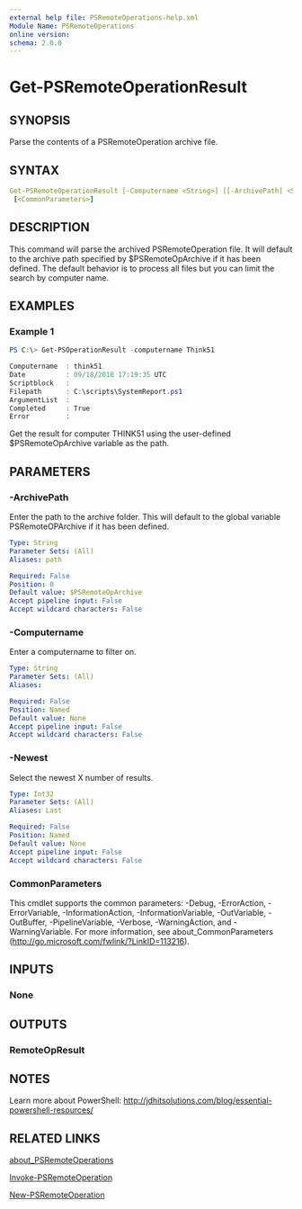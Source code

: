 ```yaml
---
external help file: PSRemoteOperations-help.xml
Module Name: PSRemoteOperations
online version:
schema: 2.0.0
---
```


# Get-PSRemoteOperationResult

## SYNOPSIS

Parse the contents of a PSRemoteOperation archive file.

## SYNTAX

```yaml
Get-PSRemoteOperationResult [-Computername <String>] [[-ArchivePath] <String>] [-Newest <Int32>]
 [<CommonParameters>]
```

## DESCRIPTION

This command will parse the archived PSRemoteOperation file. It will default to the archive path specified by $PSRemoteOpArchive if it has been defined. The default behavior is to process all files but you can limit the search by computer name.

## EXAMPLES

### Example 1

```powershell
PS C:\> Get-PSOperationResult -computername Think51

Computername  : think51
Date          : 09/18/2018 17:19:35 UTC
Scriptblock   :
Filepath      : C:\scripts\SystemReport.ps1
ArgumentList  :
Completed     : True
Error         :
```

Get the result for computer THINK51 using the user-defined $PSRemoteOpArchive variable as the path.

## PARAMETERS

### -ArchivePath

Enter the path to the archive folder. This will default to the global variable PSRemoteOPArchive if it has been defined.

```yaml
Type: String
Parameter Sets: (All)
Aliases: path

Required: False
Position: 0
Default value: $PSRemoteOpArchive
Accept pipeline input: False
Accept wildcard characters: False
```

### -Computername

Enter a computername to filter on.

```yaml
Type: String
Parameter Sets: (All)
Aliases:

Required: False
Position: Named
Default value: None
Accept pipeline input: False
Accept wildcard characters: False
```

### -Newest

Select the newest X number of results.

```yaml
Type: Int32
Parameter Sets: (All)
Aliases: Last

Required: False
Position: Named
Default value: None
Accept pipeline input: False
Accept wildcard characters: False
```

### CommonParameters

This cmdlet supports the common parameters: -Debug, -ErrorAction, -ErrorVariable, -InformationAction, -InformationVariable, -OutVariable, -OutBuffer, -PipelineVariable, -Verbose, -WarningAction, and -WarningVariable. For more information, see about_CommonParameters (http://go.microsoft.com/fwlink/?LinkID=113216).

## INPUTS

### None

## OUTPUTS

### RemoteOpResult

## NOTES

Learn more about PowerShell: http://jdhitsolutions.com/blog/essential-powershell-resources/

## RELATED LINKS

[about_PSRemoteOperations](./about_PSRemoteOperations)

[Invoke-PSRemoteOperation](./Invoke-PSRemoteOperation)

[New-PSRemoteOperation](./New-PSRemoteOperation)